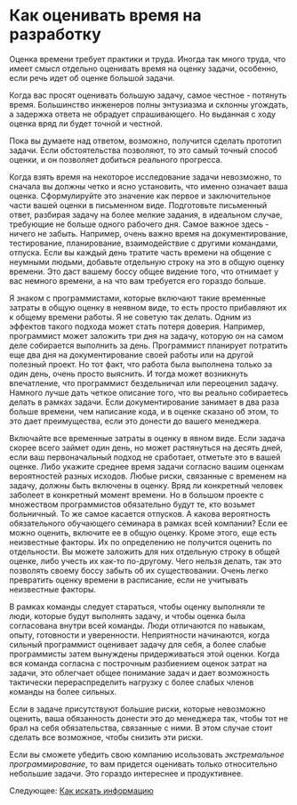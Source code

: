 # Как оценивать время на разработку
[//]: # (Version:1.0.0)
Оценка времени требует практики и труда. Иногда так много труда, что имеет смысл отдельно оценивать время на оценку задачи, особенно, если речь идет об оценке большой задачи.

Когда вас просят оценивать большую задачу, самое честное - потянуть время. Большинство инженеров полны энтузиазма и склонны угождать, а задержка ответа не обрадует спрашивающего. Но выданная с ходу оценка вряд ли будет точной и честной.

Пока вы думаете над ответом, возможно, получится сделать прототип задачи. Если обстоятельства позволяют, то это самый точный способ оценки, и он позволяет добиться реального прогресса.

Когда взять время на некоторое исследование задачи невозможно, то сначала вы должны четко и ясно установить, что именно означает ваша оценка. Сформулируйте это значение как первое и заключительное части вашей оценки в письменном виде. Подготовьте письменный ответ, разбирая задачу на более мелкие задания, в идеальном случае, требующие не больше одного рабочего дня. Самое важное здесь - ничего не забыть. Например, очень важно время на документирование, тестирование, планирование, взаимодействие с другими командами, отпуска. Если вы каждый день тратите часть времени на общение с неумными людьми, добавьте отдельную строку на это в общую оценку времени. Это даст вашему боссу общее видение того, что отнимает у вас немного времени, а на что вам требуется его гораздо больше.

Я знаком с программистами, которые включают такие временные затраты в общую оценку в неявном виде, то есть просто прибавляют их к общему времени работы. Я не советую так делать. Одним из эффектов такого подхода может стать потеря доверия. Например, программист может заложить три дня на задачу, которую он на самом деле собирается выполнить за день. Программист планирует потратить еще два дня на документирование своей работы или на другой полезный проект. Но тот факт, что работа была выполнена только за один день, очень просто выяснить. И тогда может возникнуть впечатление, что программист бездельничал или переоценил задачу. Намного лучше дать четкое описание того, что вы реально собираетесь делать в рамках задачи. Если документирование занимает в два раза больше времени, чем написание кода, и в оценке сказано об этом, то это дает преимущества, если это донести до вашего менеджера.

Включайте все временные затраты в оценку в явном виде. Если задача скорее всего займет один день, но может растянуться на десять дней, если ваш первоначальный подход не сработает, отметьте это в вашей оценке. Либо укажите среднее время задачи согласно вашим оценкам вероятностей разных исходов. Любые риски, связанные с временем на задачу, должны быть включены в оценку. Вряд ли конкретный человек заболеет в конкретный момент времени. Но в большом проекте с множеством программистов обязательно будут те, кто возьмет больничный. То же самое касается отпусков. А какова вероятность обязательного обучающего семинара в рамках всей компании? Если ее можно оценить, включите ее в общую оценку. Кроме этого, еще есть неизвестные факторы. Их по определению не получится оценить по отдельности. Вы можете заложить для них отдельную строку в общей оценке, либо учесть их как-то по-другому. Чего нельзя делать, так это позволять своему боссу забыть об их существовании. Очень легко превратить оценку времени в расписание, если не учитывать неизвестные факторы.

В рамках команды следует стараться, чтобы оценку выполняли те люди, которые будут выполнять задачу, и чтобы оценка была согласована внутри всей команды. Люди отличаются по навыкам, опыту, готовности и уверенности. Неприятности начинаются, когда сильный программист оценивает задачу для себя, а более слабые программисты затем вынуждены придерживаться этой оценки. Когда вся команда согласна с построчным разбиением оценок затрат на задачи, это облегчает общее понимание задач и дает возможность тактически перераспределить нагрузку с более слабых членов команды на более сильных.

Если в задаче присутствуют большие риски, которые невозможно оценить, ваша обязанность донести это до менеджера так, чтобы тот не брал на себя обязательства, связанные с ними. В этом случае стоит сделать все возможное, чтобы снизить эти риски.

Если вы сможете убедить свою компанию исользовать *экстремальное программирование*, то вам придется оценивать только относительно небольшие задачи. Это гораздо интереснее и продуктивнее.

Следующее: [Как искать информацию](03-How-to-Find-Out-Information.md)
